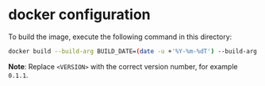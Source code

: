 # docker configuration

To build the image, execute the following command in this directory:

```bash
docker build --build-arg BUILD_DATE=(date -u +'%Y-%m-%dT') --build-arg VCS_REF=(git rev-parse HEAD) --build-arg BUILD_VERSION="<VERSION>" -t ignisda/developr-workspace:latest .
```

**Note**: Replace `<VERSION>` with the correct version number, for example `0.1.1`.
